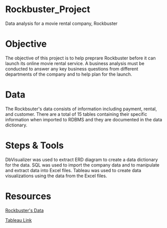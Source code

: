 # Rockbuster_Project
Data analysis for a movie rental company, Rockbuster

# Objective 
The objective of this project is to help preprare Rockbuster before it can launch its online movie rental service. A business analysis must be conducted to answer any key business questions from different departments of the company and to help plan for the launch. 

# Data
The Rockbsuter's data consists of information including payment, rental, and customer. There are a total of 15 tables containing their specific information when imported to RDBMS and they are documented in the data dictionary. 

# Steps & Tools 
DbVisualizer was used to extract ERD diagram to create a data dictionary for the data. 
SQL was used to import the company data and to manipulate and extract data into Excel files. 
Tableau was used to create data visualizations using the data from the Excel files.

# Resources
[Rockbuster's Data](https://github.com/Konichiwawa/Rockbuster_Project/files/9541754/dvdrental.zip)

[Tableau Link](https://public.tableau.com/app/profile/thang.tran4072/viz/RockbusterBusinessAnalysis/Rockbuster)
